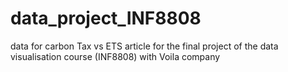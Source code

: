 # data_project_INF8808
data for carbon Tax vs ETS article for the final project of the data visualisation course (INF8808) with Voila company
